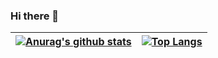 ### Hi there 👋
<!--
**TTM-KK/TTM-KK** is a ✨ _special_ ✨ repository because its `README.md` (this file) appears on your GitHub profile.

Here are some ideas to get you started:

- 🔭 I’m currently working on ...
- 🌱 I’m currently learning ...
- 👯 I’m looking to collaborate on ...
- 🤔 I’m looking for help with ...
- 💬 Ask me about ...
- 📫 How to reach me: ...
- 😄 Pronouns: ...
- ⚡ Fun fact: ...
-->

[![Anurag's github stats](https://github-readme-stats.vercel.app/api?username=TTM-KK&count_private=true)](https://github.com/anuraghazra/github-readme-stats) |  [![Top Langs](https://github-readme-stats.vercel.app/api/top-langs/?username=TTM-KK)](https://github.com/anuraghazra/github-readme-stats)
------------ | -------------
